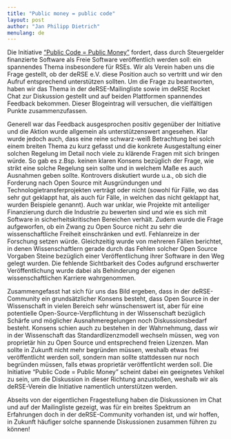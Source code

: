 ```yaml
---
title: "Public money = public code"
layout: post
author: "Jan Philipp Dietrich"
menulang: de
---
```

Die Initiative [“Public Code = Public Money”](https://publiccode.eu) fordert, dass durch Steuergelder finanzierte Software als Freie Software veröffentlich werden soll: ein spannendes Thema insbesondere für RSEs. Wir als Verein haben uns die Frage gestellt, ob der deRSE e.V. diese Position auch so vertritt und wir den Aufruf entsprechend unterstützen sollten. Um die Frage zu beantworten, haben wir das Thema in der deRSE-Mailingliste sowie im deRSE Rocket Chat zur Diskussion gestellt und auf beiden Plattformen spannendes Feedback bekommen. Dieser Blogeintrag will versuchen, die vielfältigen Punkte zusammenzufassen.

Generell war das Feedback ausgesprochen positiv gegenüber der Initiative und die Aktion wurde allgemein als unterstützenswert angesehen. Klar wurde jedoch auch, dass eine reine schwarz-weiß Betrachtung bei solch einem breiten Thema zu kurz gefasst und die konkrete Ausgestaltung einer solchen Regelung im Detail noch viele zu klärende Fragen mit sich bringen würde.
So gab es z.Bsp. keinen klaren Konsens bezüglich der Frage, wie strikt eine solche Regelung sein sollte und in welchem Maße es auch Ausnahmen geben sollte. Kontrovers diskutiert wurde u.a., ob sich die Forderung nach Open Source mit Ausgründungen und Technologietransferprojekten verträgt oder nicht (sowohl für Fälle, wo das sehr gut geklappt hat, als auch für Fälle, in welchen das nicht geklappt hat, wurden Beispiele genannt). Auch war unklar, wie Projekte mit anteiliger Finanzierung durch die Industrie zu bewerten sind und wie es sich mit Software in sicherheitskritischen Bereichen verhält. Zudem wurde die Frage aufgeworfen, ob ein Zwang zu Open Source nicht zu sehr die wissenschaftliche Freiheit einschränken und evtl. Fehlanreize in der Forschung setzen würde. Gleichzeitig wurde von mehreren Fällen berichtet, in denen Wissenschaftlern gerade durch das Fehlen solcher Open Source Vorgaben Steine bezüglich einer Veröffentlichung ihrer Software in den Weg gelegt wurden. Die fehlende Sichtbarkeit des Codes aufgrund erschwerter Veröffentlichung wurde dabei als Behinderung der eigenen wissenschaftlichen Karriere wahrgenommen.

Zusammengefasst hat sich für uns das Bild ergeben, dass in der deRSE-Community ein grundsätzlicher Konsens besteht, dass Open Source in der Wissenschaft in vielen Bereich sehr wünschenswert ist, aber für eine potentielle Open-Source-Verpflichtung in der Wissenschaft bezüglich Schärfe und möglicher Ausnahmeregelungen noch Diskussionsbedarf besteht. Konsens schien auch zu bestehen in der Wahrnehmung, dass wir in der Wissenschaft das Standardlizenzmodell wechseln müssen, weg von proprietär hin zu Open Source und entsprechend freien Lizenzen. Man sollte in Zukunft nicht mehr begründen müssen, weshalb etwas frei veröffentlicht werden soll, sondern man sollte stattdessen nur noch begründen müssen, falls etwas proprietär veröffentlicht werden soll. Die Initiative “Public Code = Public Money” scheint dabei ein geeignetes Vehikel zu sein, um die Diskussion in dieser Richtung anzustoßen, weshalb wir als deRSE-Verein die Initiative namentlich unterstützen werden.

Abseits von der eigentlichen Fragestellung haben die Diskussionen im Chat und auf der Mailingliste gezeigt, was für ein breites Spektrum an Erfahrungen doch in der deRSE-Community vorhanden ist, und wir hoffen, in Zukunft häufiger solche spannende Diskussionen zusammen führen zu können!
